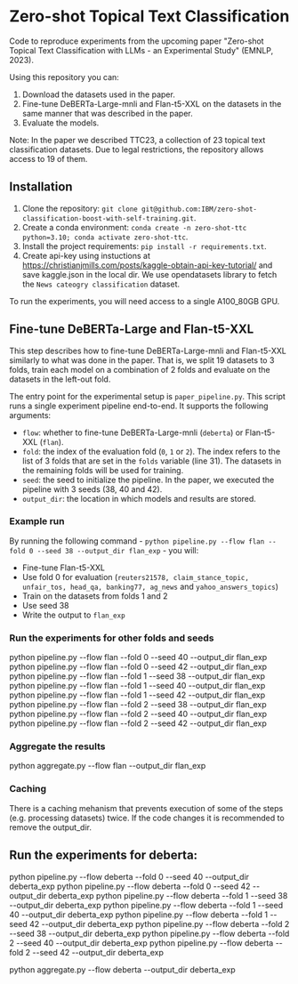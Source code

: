 # Zero-shot Topical Text Classification
Code to reproduce experiments from the upcoming paper "Zero-shot Topical Text Classification with LLMs - an Experimental Study" (EMNLP, 2023).

Using this repository you can:

1. Download the datasets used in the paper.
2. Fine-tune DeBERTa-Large-mnli and Flan-t5-XXL on the datasets in the same manner that was described in the paper.
3. Evaluate the models.

Note: In the paper we described TTC23, a collection of 23 topical text classification datasets. Due to legal restrictions, the repository allows access to 19 of them.

## Installation

1. Clone the repository: `git clone git@github.com:IBM/zero-shot-classification-boost-with-self-training.git`.
2. Create a conda environment: `conda create -n zero-shot-ttc python=3.10; conda activate zero-shot-ttc`.
3. Install the project requirements: `pip install -r requirements.txt`.
4. Create api-key using instuctions at https://christianjmills.com/posts/kaggle-obtain-api-key-tutorial/ and save kaggle.json in the local dir. We use opendatasets library to fetch the `News cateogry classification` dataset.

To run the experiments, you will need access to a single A100_80GB GPU.

## Fine-tune DeBERTa-Large and Flan-t5-XXL

This step describes how to fine-tune DeBERTa-Large-mnli and Flan-t5-XXL similarly to what was done in the paper. That is, we split 19 datasets to 3 folds, train each model on a combination of 2 folds and evaluate on the datasets in the left-out fold.

The entry point for the experimental setup is `paper_pipeline.py`. This script runs a single experiment pipeline end-to-end. It supports the following arguments:

* `flow`: whether to fine-tune DeBERTa-Large-mnli (`deberta`) or Flan-t5-XXL (`flan`).
* `fold`: the index of the evaluation fold (`0`, `1` or `2`). The index refers to the list of 3 folds that are set in the `folds` variable (line 31). The datasets in the remaining folds will be used for training.
* `seed`: the seed to initialize the pipeline. In the paper, we executed the pipeline with 3 seeds (38, 40 and 42).
* `output_dir`: the location in which models and results are stored.

### Example run

By running the following command - `python pipeline.py --flow flan --fold 0 --seed 38 --output_dir flan_exp` - you will:

* Fine-tune Flan-t5-XXL
* Use fold 0 for evaluation (`reuters21578,
    claim_stance_topic,  unfair_tos, head_qa, banking77, ag_news` and `yahoo_answers_topics`) 
* Train on the datasets from folds 1 and 2
* Use seed 38
* Write the output to `flan_exp`

### Run the experiments for other folds and seeds
python pipeline.py --flow flan --fold 0 --seed 40 --output_dir flan_exp
python pipeline.py --flow flan --fold 0 --seed 42 --output_dir flan_exp
python pipeline.py --flow flan --fold 1 --seed 38 --output_dir flan_exp
python pipeline.py --flow flan --fold 1 --seed 40 --output_dir flan_exp
python pipeline.py --flow flan --fold 1 --seed 42 --output_dir flan_exp
python pipeline.py --flow flan --fold 2 --seed 38 --output_dir flan_exp
python pipeline.py --flow flan --fold 2 --seed 40 --output_dir flan_exp
python pipeline.py --flow flan --fold 2 --seed 42 --output_dir flan_exp



### Aggregate the results

python aggregate.py --flow flan --output_dir flan_exp 

### Caching

There is a caching mehanism that prevents execution of some of the steps (e.g. processing datasets) twice. If the code changes it is recommended to remove the output_dir.

## Run the experiments for deberta:
python pipeline.py --flow deberta --fold 0 --seed 40 --output_dir deberta_exp
python pipeline.py --flow deberta --fold 0 --seed 42 --output_dir deberta_exp
python pipeline.py --flow deberta --fold 1 --seed 38 --output_dir deberta_exp
python pipeline.py --flow deberta --fold 1 --seed 40 --output_dir deberta_exp
python pipeline.py --flow deberta --fold 1 --seed 42 --output_dir deberta_exp
python pipeline.py --flow deberta --fold 2 --seed 38 --output_dir deberta_exp
python pipeline.py --flow deberta --fold 2 --seed 40 --output_dir deberta_exp
python pipeline.py --flow deberta --fold 2 --seed 42 --output_dir deberta_exp

python aggregate.py --flow deberta --output_dir deberta_exp 

